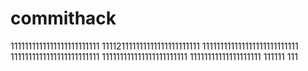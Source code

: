 # commithack
1111111111111111111111111
111121111111111111111111111
111111111111111111111111111
1111111111111111111111111
111111111111111111111111
11111111111111111111
111111
111
